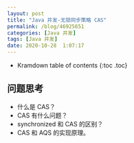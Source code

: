 ```yaml
---
layout: post
title: "Java 并发-无锁同步策略 CAS"
permalink: /blog/46925651
categories: [Java 并发]
tags: [Java 并发]
date: 2020-10-28  1:07:17
---
```


* Kramdown table of contents
{:toc .toc}
## 问题思考

- 什么是 CAS？
- CAS 有什么问题？
- synchronized 和 CAS 的区别？
- CAS 和 AQS 的实现原理。